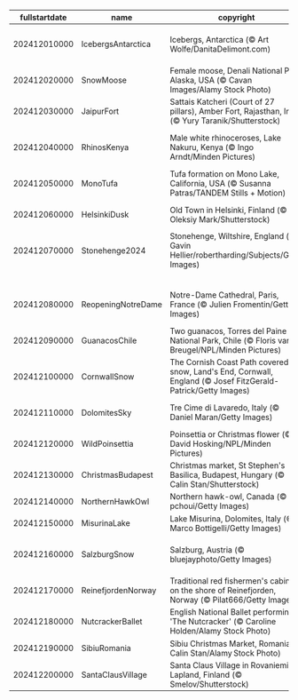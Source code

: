 |fullstartdate|name|copyright|title|image|
|--|--|--|--|--|
202412010000|IcebergsAntarctica|Icebergs, Antarctica (© Art Wolfe/DanitaDelimont.com)|Protecting the last great wilderness|![](/en-GB/2024/12/202412010000IcebergsAntarctica.jpg)|
202412020000|SnowMoose|Female moose, Denali National Park, Alaska, USA (© Cavan Images/Alamy Stock Photo)|A wild stare|![](/en-GB/2024/12/202412020000SnowMoose.jpg)|
202412030000|JaipurFort|Sattais Katcheri (Court of 27 pillars), Amber Fort, Rajasthan, India (© Yury Taranik/Shutterstock)|A pillared legacy|![](/en-GB/2024/12/202412030000JaipurFort.jpg)|
202412040000|RhinosKenya|Male white rhinoceroses, Lake Nakuru, Kenya (© Ingo Arndt/Minden Pictures)|On the frontline of extinction|![](/en-GB/2024/12/202412040000RhinosKenya.jpg)|
202412050000|MonoTufa|Tufa formation on Mono Lake, California, USA (© Susanna Patras/TANDEM Stills + Motion)|The rise of tufa|![](/en-GB/2024/12/202412050000MonoTufa.jpg)|
202412060000|HelsinkiDusk|Old Town in Helsinki, Finland (© Oleksiy Mark/Shutterstock)|Happy birthday, Finland!|![](/en-GB/2024/12/202412060000HelsinkiDusk.jpg)|
202412070000|Stonehenge2024|Stonehenge, Wiltshire, England (© Gavin Hellier/robertharding/Subjects/Getty Images)|The riddle of the stones|![](/en-GB/2024/12/202412070000Stonehenge2024.jpg)|
||||![](/en-GB/2024/12/.jpg)|
202412080000|ReopeningNotreDame|Notre-Dame Cathedral, Paris, France (© Julien Fromentin/Getty Images)|The comeback of Notre-Dame|![](/en-GB/2024/12/202412080000ReopeningNotreDame.jpg)|
202412090000|GuanacosChile|Two guanacos, Torres del Paine National Park, Chile (© Floris van Breugel/NPL/Minden Pictures)|Attitude and altitude|![](/en-GB/2024/12/202412090000GuanacosChile.jpg)|
202412100000|CornwallSnow|The Cornish Coast Path covered in snow, Land's End, Cornwall, England (© Josef FitzGerald-Patrick/Getty Images)|The end? Not quite.|![](/en-GB/2024/12/202412100000CornwallSnow.jpg)|
202412110000|DolomitesSky|Tre Cime di Lavaredo, Italy (© Daniel Maran/Getty Images)|The triumphant trio|![](/en-GB/2024/12/202412110000DolomitesSky.jpg)|
202412120000|WildPoinsettia|Poinsettia or Christmas flower (© David Hosking/NPL/Minden Pictures)|'Red-y' for the holidays|![](/en-GB/2024/12/202412120000WildPoinsettia.jpg)|
202412130000|ChristmasBudapest|Christmas market, St Stephen's Basilica, Budapest, Hungary (© Calin Stan/Shutterstock)|Advent at the basilica|![](/en-GB/2024/12/202412130000ChristmasBudapest.jpg)|
202412140000|NorthernHawkOwl|Northern hawk-owl, Canada (© pchoui/Getty Images)|'Hoo' said that?|![](/en-GB/2024/12/202412140000NorthernHawkOwl.jpg)|
202412150000|MisurinaLake|Lake Misurina, Dolomites, Italy (© Marco Bottigelli/Getty Images)|A lake of tears|![](/en-GB/2024/12/202412150000MisurinaLake.jpg)|
202412160000|SalzburgSnow|Salzburg, Austria (© bluejayphoto/Getty Images)|Twinkling streets and icy peaks|![](/en-GB/2024/12/202412160000SalzburgSnow.jpg)|
202412170000|ReinefjordenNorway|Traditional red fishermen's cabins on the shore of Reinefjorden, Norway (© Pilat666/Getty Images)|A shore to adore|![](/en-GB/2024/12/202412170000ReinefjordenNorway.jpg)|
202412180000|NutcrackerBallet|English National Ballet performing 'The Nutcracker' (© Caroline Holden/Alamy Stock Photo)|Yule really love this ballet|![](/en-GB/2024/12/202412180000NutcrackerBallet.jpg)|
202412190000|SibiuRomania|Sibiu Christmas Market, Romania (© Calin Stan/Alamy Stock Photo)|Twinkle town|![](/en-GB/2024/12/202412190000SibiuRomania.jpg)|
202412200000|SantaClausVillage|Santa Claus Village in Rovaniemi, Lapland, Finland (© Smelov/Shutterstock)|He's coming to town...|![](/en-GB/2024/12/202412200000SantaClausVillage.jpg)|
